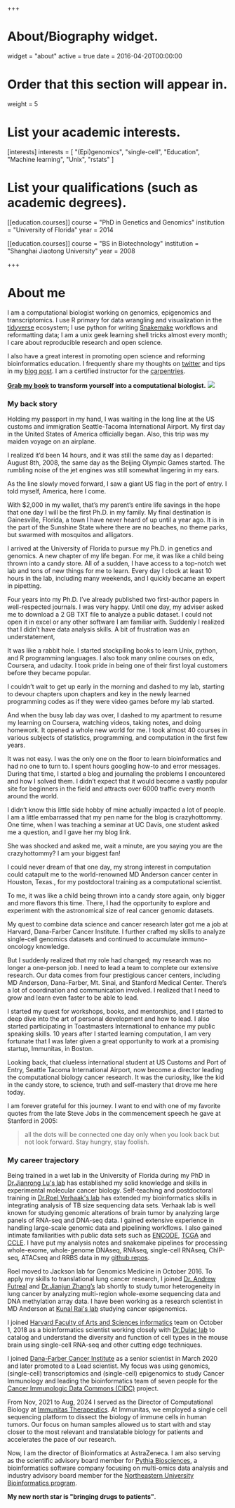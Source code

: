 +++
# About/Biography widget.
widget = "about"
active = true
date = 2016-04-20T00:00:00

# Order that this section will appear in.
weight = 5

# List your academic interests.
[interests]
  interests = [
    "(Epi)genomics",
    "single-cell",
    "Education",
    "Machine learning",
    "Unix",
    "rstats"
  ]

# List your qualifications (such as academic degrees).
[[education.courses]]
  course = "PhD in Genetics and Genomics"
  institution = "University of Florida"
  year = 2014

[[education.courses]]
  course = "BS in Biotechnology"
  institution = "Shanghai Jiaotong University"
  year = 2008

 
+++

# About me

I am a computational biologist working on genomics, epigenomics and transcriptomics. I use R primary for data wrangling and visualization in the [tidyverse](https://www.tidyverse.org/) ecosystem; I use python for writing [Snakemake](https://snakemake.readthedocs.io/en/stable/) workflows and reformatting data; I am a unix geek learning shell tricks almost every month; I care about reproducible research and open science.

I also have a great interest in promoting open science and reforming bioinformatics education. I frequently share my thoughts on [twitter](https://twitter.com/tangming2005) and tips in my [blog post](http://crazyhottommy.blogspot.com/). I am a certified instructor for the [carpentries](https://carpentries.org/).

**[Grab my book](https://divingintogeneticsandgenomics.ck.page/products/cell-line-to-command-line) to transform yourself into a computational biologist.**
![](/img/bookcover.png)

### My back story

Holding my passport in my hand, I was waiting in the long line at the US customs and immigration Seattle-Tacoma International Airport. My first day in the United States of America officially began. Also, this trip was my maiden voyage on an airplane.

I realized it’d been 14 hours, and it was still the same day as I departed: August 8th, 2008, the same day as the Beijing Olympic Games started. The rumbling noise of the jet engines was still somewhat lingering in my ears.

As the line slowly moved forward, I saw a giant US flag in the port of entry. I told myself, America, here I come.

With $2,000 in my wallet, that’s my parent’s entire life savings in the hope that one day I will be the first Ph.D. in my family. My final destination is Gainesville, Florida, a town I have never heard of up until a year ago. It is in the part of the Sunshine State where there are no beaches, no theme parks, but swarmed with mosquitos and alligators.

I arrived at the University of Florida to pursue my Ph.D. in genetics and genomics. A new chapter of my life began. For me, it was like a child being thrown into a candy store. All of a sudden, I have access to a top-notch wet lab and tons of new things for me to learn.
Every day I clock at least 10 hours in the lab, including many weekends, and I quickly became an expert in pipetting.

Four years into my Ph.D. I’ve already published two first-author papers in well-respected journals. I was very happy. Until one day, my adviser asked me to download a 2 GB TXT file to analyze a public dataset. I could not open it in excel or any other software I am familiar with. Suddenly I realized that I didn’t have data analysis skills. A bit of frustration was an understatement,

It was like a rabbit hole. I started stockpiling books to learn Unix, python, and R programming languages. I also took many online courses on edx, Coursera, and udacity. I took pride in being one of their first loyal customers before they became popular.

I couldn’t wait to get up early in the morning and dashed to my lab, starting to devour chapters upon chapters and key in the newly learned programming codes as if they were video games before my lab started.

And when the busy lab day was over, I dashed to my apartment to resume my learning on Coursera, watching videos, taking notes, and doing homework. It opened a whole new world for me. I took almost 40 courses in various subjects of statistics, programming, and computation in the first few years.

It was not easy. I was the only one on the floor to learn bioinformatics and had no one to turn to. I spent hours googling how-to and error messages. During that time, I started a blog and journaling the problems I encountered and how I solved them. I didn’t expect that it would become a vastly popular site for beginners in the field and attracts over 6000 traffic every month around the world.

I didn’t know this little side hobby of mine actually impacted a lot of people. I am a little embarrassed that my pen name for the blog is crazyhottommy. One time, when I was teaching a seminar at UC Davis, one student asked me a question, and I gave her my blog link.

She was shocked and asked me, wait a minute, are you saying you are the crazyhottommy? I am your biggest fan!

I could never dream of that one day, my strong interest in computation could catapult me to the world-renowned MD Anderson cancer center in Houston, Texas., for my postdoctoral training as a computational scientist.

To me, it was like a child being thrown into a candy store again, only bigger and more flavors this time. There, I had the opportunity to explore and experiment with the astronomical size of real cancer genomic datasets.

My quest to combine data science and cancer research later got me a job at Harvard, Dana-Farber Cancer Institute. I further crafted my skills to analyze single-cell genomics datasets and continued to accumulate immuno-oncology knowledge.

But I suddenly realized that my role had changed; my research was no longer a one-person job. I need to lead a team to complete our extensive research. Our data comes from four prestigious cancer centers, including MD Anderson, Dana-Farber, Mt. Sinai, and Stanford Medical Center. There’s a lot of coordination and communication involved. I realized that I need to grow and learn even faster to be able to lead.

I started my quest for workshops, books, and mentorships, and I started to deep dive into the art of personal development and how to lead. I also started participating in Toastmasters International to enhance my public speaking skills. 10 years after I started learning computation, I am very fortunate that I was later given a great opportunity to work at a promising startup, Immunitas, in Boston.

Looking back, that clueless international student at US Customs and Port of Entry, Seattle Tacoma International Airport, now become a director leading the computational biology cancer research. It was the curiosity, like the kid in the candy store, to science, truth and self-mastery that drove me here today.

I am forever grateful for this journey. I want to end with one of my favorite quotes from the late Steve Jobs in the commencement speech he gave at Stanford in 2005:

>all the dots will be connected one day only when you look back but not look forward. Stay hungry, stay foolish.


### My career trajectory

Being trained in a wet lab in the University of Florida during my PhD in [Dr.Jianrong Lu's lab](https://biochem.med.ufl.edu/research/primary-faculty/jianrong-lu/) has established my solid knowledge and skills in experimental molecular cancer biology. Self-teaching and postdoctoral training in [Dr.Roel Verhaak's lab](https://www.jax.org/research-and-faculty/faculty/roel-verhaak) has extended my bioinformatics skills in integrating analysis of TB size sequencing data sets. Verhaak lab is well known for studying genomic alterations of brain tumor by analyzing large panels of RNA-seq and DNA-seq data. I gained extensive experience in handling large-scale genomic data and pipelining workflows. I also gained intimate familiarities with public data sets such as [ENCODE](https://www.encodeproject.org/), [TCGA](https://portal.gdc.cancer.gov/) and [CCLE](http://www.broadinstitute.org/ccle/home). I have put my analysis notes and snakemake pipelines for processing whole-exome, whole-genome DNAseq, RNAseq, single-cell RNAseq, ChIP-seq, ATACseq and RRBS data in my [github repos](https://github.com/crazyhottommy). 

Roel moved to Jackson lab for Genomics Medicine in October 2016. To apply my skills to translational lung cancer research, I joined [Dr. Andrew Futreal](https://gsbs.uth.edu/faculty/faculty-directory/faculty-profiles.htm?id=bc44b01e-38b8-4e9f-ab8b-627c05c4b708) and [Dr.Jianjun Zhang’s](http://faculty.mdanderson.org/Jianjun_Zhang/) lab shortly to study tumor heterogeneity in lung cancer by analyzing multi-region whole-exome sequencing data and DNA methylation array data. I have been working as a research scientist in MD Anderson at [Kunal Rai's lab](http://railab.org/people.html) studying cancer epigenomics.

I joined [Harvard Faculty of Arts and Sciences informatics](https://informatics.fas.harvard.edu) team on October 1, 2018 as a bioinformatics scientist working closely with [Dr.Dulac lab](https://www.dulaclab.com) to catalog and understand the diversity and function of cell types in the mouse brain using single-cell RNA-seq and other cutting edge techniques.

I joined [Dana-Farber Cancer Institute](https://ds.dfci.harvard.edu/) as a senior scientist in March 2020 and later promoted to a Lead scientist. My focus was using genomics, (single-cell) transcriptomics and (single-cell) epigenomics to study Cancer Immunology and leading the bioinformatics team of seven people for the [Cancer Immunologic Data Commons (CIDC)](https://cimac-network.org/cidc/) project.

From Nov, 2021 to Aug, 2024 I served as the Director of Computational Biology at [Immunitas Therapeutics](https://www.immunitastx.com/). At Immunitas, we employed a single cell sequencing platform to dissect the biology of immune cells in human tumors. Our focus on human samples allowed us to start with and stay closer to the most relevant and translatable biology for patients and accelerates the pace of our research. 

Now, I am the director of Bioinformatics at AstraZeneca. I am also serving as the scientific advisory board member for [Pythia Biosciences](https://www.pythiabio.com/about-1), a bioinformatics software company focusing on multi-omics data analysis and industry advisory board member for the [Northeastern University Bioinformatics program](https://connect.northeastern.edu/portal/lp?page=5c813823-26b4-a49b-d047-0ad08b5d5271).

**My new north star is "bringing drugs to patients"**.

